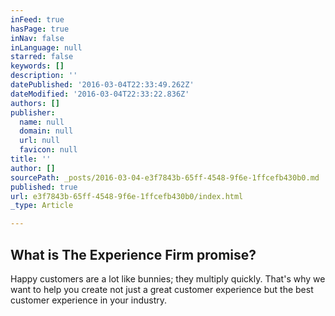 ```yaml
---
inFeed: true
hasPage: true
inNav: false
inLanguage: null
starred: false
keywords: []
description: ''
datePublished: '2016-03-04T22:33:49.262Z'
dateModified: '2016-03-04T22:33:22.836Z'
authors: []
publisher:
  name: null
  domain: null
  url: null
  favicon: null
title: ''
author: []
sourcePath: _posts/2016-03-04-e3f7843b-65ff-4548-9f6e-1ffcefb430b0.md
published: true
url: e3f7843b-65ff-4548-9f6e-1ffcefb430b0/index.html
_type: Article

---
```

## What is The Experience Firm promise?

Happy customers are a lot like bunnies; they multiply quickly. That's why we want to help you create not just a great customer experience but the best customer experience in your industry.